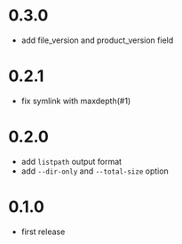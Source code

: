 # 0.3.0

* add file_version and product_version field

# 0.2.1

* fix symlink with maxdepth(#1)

# 0.2.0

* add `listpath` output format
* add `--dir-only` and `--total-size` option

# 0.1.0

* first release
